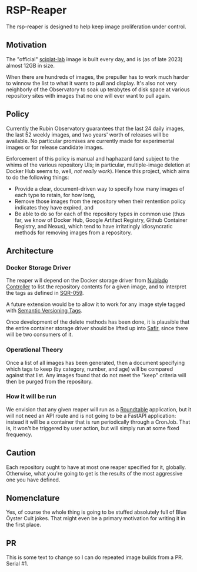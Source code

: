 # RSP-Reaper

The rsp-reaper is designed to help keep image proliferation under
control.

## Motivation

The "official" [sciplat-lab](https://ghcr.io/lsst-sqre/sciplat-lab)
image is built every day, and is (as of late 2023) almost 12GB in size.

When there are hundreds of images, the prepuller has to work much harder
to winnow the list to what it wants to pull and display.  It's also not
very neighborly of the Observatory to soak up terabytes of disk space at
various repository sites with images that no one will ever want to pull
again.

## Policy

Currently the Rubin Observatory guarantees that the last 24 daily
images, the last 52 weekly images, and two years' worth of releases will
be available.  No particular promises are currently made for
experimental images or for release candidate images.

Enforcement of this policy is manual and haphazard (and subject to the
whims of the various repository UIs; in particular, multiple-image
deletion at Docker Hub seems to, well, *not really work*).  Hence this
project, which aims to do the following things:

* Provide a clear, document-driven way to specify how many images of
each type to retain, for how long,
* Remove those images from the repository when their rentention policy
indicates they have expired, and
* Be able to do so for each of the repository types in common use (thus
far, we know of Docker Hub, Google Artifact Registry, Github Container
Registry, and Nexus), which tend to have irritatingly idiosyncratic
methods for removing images from a repository.

## Architecture

### Docker Storage Driver

The reaper will depend on the Docker storage driver from [Nublado
Controller](https://github.com/lsst-sqre/nublado/controller) to list
the repository contents for a given image, and to interpret the tags as
defined in [SQR-059](https://sqr-059.lsst.io/).

A future extension would be to allow it to work for any image style
tagged with [Semantic Versioning Tags](https://semver.org/).

Once development of the delete methods has been done, it is plausible
that the entire container storage driver should be lifted up into
[Safir](https://safir.lsst.io), since there will be two consumers of it.

### Operational Theory

Once a list of all images has been generated, then a document specifying
which tags to keep (by category, number, and age) will be compared
against that list.  Any images found that do not meet the "keep"
criteria will then be purged from the repository.

### How it will be run

We envision that any given reaper will run as a
[Roundtable](https://roundtable.lsst.io/) application, but it will not
need an API route and is not going to be a FastAPI application: instead
it will be a container that is run periodically through a CronJob.  That
is, it won't be triggered by user action, but will simply run at some
fixed frequency.

## Caution

Each repository ought to have at most one reaper specified for it,
globally.  Otherwise, what you're going to get is the results of the
most aggressive one you have defined.

## Nomenclature

Yes, of course the whole thing is going to be stuffed absolutely full of
Blue Öyster Cult jokes.  That might even be a primary motivation for
writing it in the first place.

## PR

This is some text to change so I can do repeated image builds from a PR.
Serial #1.
